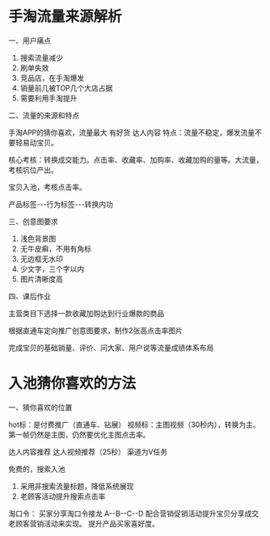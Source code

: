 
# 手淘流量来源解析

一、用户痛点

1. 搜索流量减少
2. 刷单失效
3. 竞品店，在手淘爆发
4. 销量前几被TOP几个大店占据
5. 需要利用手淘提升

二、流量的来源和特点

手淘APP的猜你喜欢，流量最大
有好货
达人内容
特点：流量不稳定，爆发流量不要轻易动宝贝。

核心考核：转换成交能力。点击率、收藏率、加购率、收藏加购的量等。大流量，考核坑位产出。

宝贝入池，考核点击率。

产品标签---行为标签---转换内功

三、创意图要求

1. 浅色背景图
2. 无牛皮癣，不用有角标
3. 无边框无水印
4. 少文字，三个字以内
5. 图片清晰度高

四、课后作业

主营类目下选择一款收藏加购达到行业爆款的商品

根据直通车定向推广创意图要求，制作2张高点击率图片

完成宝贝的基础销量、评价、问大家、用户说等流量成绩体系布局



# 入池猜你喜欢的方法

一、猜你喜欢的位置

hot标：是付费推广（直通车、钻展）
视频标：主图视频（30秒内），转换为主。第一帧仍然是主图，仍然要优化主图点击率。


达人内容推荐
达人视频推荐（25秒）
渠道为V任务

免费的，搜索入池
1. 采用非搜索流量标题，降低系统展现
2. 老顾客活动提升搜索点击率

淘口令：
买家分享淘口令接龙
A--B--C--D
配合营销促销活动提升宝贝分享成交
老顾客营销活动来实现。
提升产品买家喜好度。

